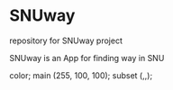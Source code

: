 # SNUway

repository for SNUway project

SNUway is an App for finding way in SNU

color;
main    (255, 100, 100);
subset  (,,);
